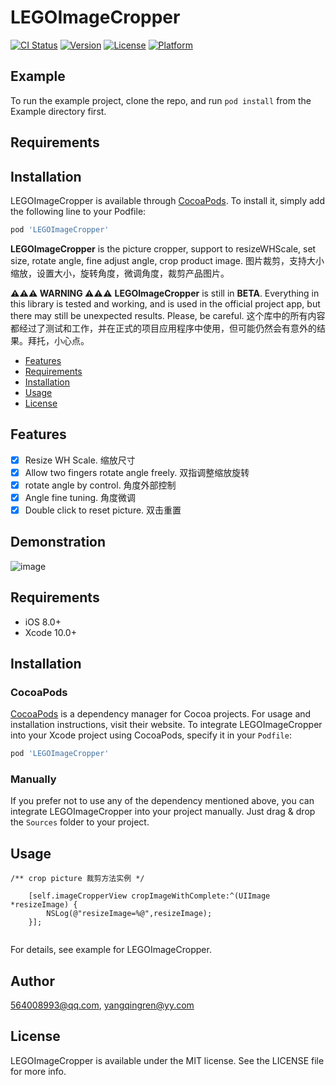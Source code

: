 # LEGOImageCropper

[![CI Status](https://img.shields.io/travis/564008993@qq.com/LEGOImageCropper.svg?style=flat)](https://travis-ci.org/564008993@qq.com/LEGOImageCropper)
[![Version](https://img.shields.io/cocoapods/v/LEGOImageCropper.svg?style=flat)](https://cocoapods.org/pods/LEGOImageCropper)
[![License](https://img.shields.io/cocoapods/l/LEGOImageCropper.svg?style=flat)](https://cocoapods.org/pods/LEGOImageCropper)
[![Platform](https://img.shields.io/cocoapods/p/LEGOImageCropper.svg?style=flat)](https://cocoapods.org/pods/LEGOImageCropper)

## Example

To run the example project, clone the repo, and run `pod install` from the Example directory first.

## Requirements

## Installation

LEGOImageCropper is available through [CocoaPods](https://cocoapods.org). To install
it, simply add the following line to your Podfile:

```ruby
pod 'LEGOImageCropper'
```

**LEGOImageCropper** is the picture cropper, support to resizeWHScale, set size, rotate angle, fine adjust angle, crop product image. 图片裁剪，支持大小缩放，设置大小，旋转角度，微调角度，裁剪产品图片。

**⚠️⚠️⚠️ WARNING ⚠️⚠️⚠️** **LEGOImageCropper** is still in **BETA**. Everything in this library is tested and working, and is used in the official project app, but there may still be unexpected results. Please, be careful. 这个库中的所有内容都经过了测试和工作，并在正式的项目应用程序中使用，但可能仍然会有意外的结果。拜托，小心点。

- [Features](#features)
- [Requirements](#requirements)
- [Installation](#installation)
- [Usage](#usage)
- [License](#license)

## Features

- [x] Resize WH Scale.  缩放尺寸
- [x] Allow two fingers rotate angle freely.  双指调整缩放旋转
- [x] rotate angle by control.  角度外部控制
- [x] Angle fine tuning.  角度微调  
- [x] Double click to reset picture.  双击重置

## Demonstration
![image](https://github.com/legokit/LEGOImageCropper/blob/master/Resources/LEGOImageCropperGif.gif)

## Requirements

- iOS 8.0+
- Xcode 10.0+

## Installation

### CocoaPods

[CocoaPods](https://cocoapods.org) is a dependency manager for Cocoa projects. For usage and installation instructions, visit their website. To integrate LEGOImageCropper into your Xcode project using CocoaPods, specify it in your `Podfile`:

```ruby
pod 'LEGOImageCropper'
```

### Manually

If you prefer not to use any of the dependency mentioned above, you can integrate LEGOImageCropper into your project manually. Just drag & drop the `Sources` folder to your project.

## Usage

```
/** crop picture 裁剪方法实例 */

    [self.imageCropperView cropImageWithComplete:^(UIImage *resizeImage) {
        NSLog(@"resizeImage=%@",resizeImage);
    }];
    
```


For details, see example for LEGOImageCropper.

## Author

564008993@qq.com, yangqingren@yy.com

## License

LEGOImageCropper is available under the MIT license. See the LICENSE file for more info.




